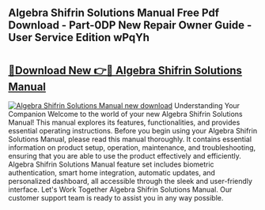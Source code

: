 ## Algebra Shifrin Solutions Manual Free Pdf Download - Part-0DP New Repair Owner Guide - User Service Edition wPqYh

# <h2><a href="http://bc8223.oget.top/?id=Algebra+Shifrin+Solutions+Manual">🔗Download New 👉🔴 Algebra Shifrin Solutions Manual</a></h2>

[![Algebra Shifrin Solutions Manual new download](https://i.imgur.com/5g1atiW.png)](http://bc8223.oget.top/?id=Algebra+Shifrin+Solutions+Manual)
Understanding Your Companion Welcome to the world of your new Algebra Shifrin Solutions Manual! This manual explores its features, functionalities, and provides essential operating instructions. Before you begin using your Algebra Shifrin Solutions Manual, please read this manual thoroughly. It contains essential information on product setup, operation, maintenance, and troubleshooting, ensuring that you are able to use the product effectively and efficiently. Algebra Shifrin Solutions Manual feature set includes biometric authentication, smart home integration, automatic updates, and personalized dashboard, all accessible through the sleek and user-friendly interface. Let's Work Together Algebra Shifrin Solutions Manual. Our customer support team is ready to assist you in any way possible.
